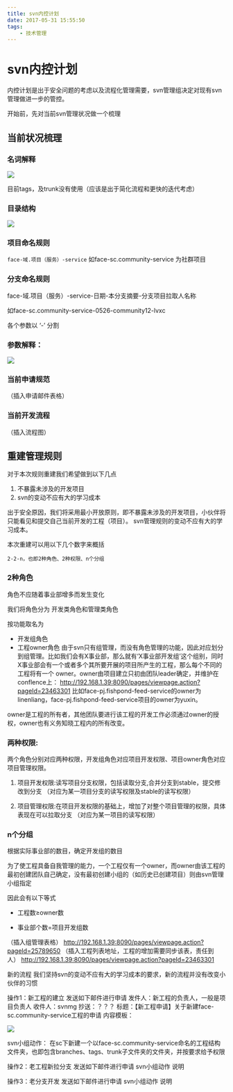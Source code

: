 ```yaml
---
title: svn内控计划
date: 2017-05-31 15:55:50
tags:
    - 技术管理
---
```



# svn内控计划
内控计划是出于安全问题的考虑以及流程化管理需要，svn管理组决定对现有svn管理做进一步的管控。

开始前，先对当前svn管理状况做一个梳理

## 当前状况梳理
### 名词解释
![](https://wztypora.oss-cn-hangzhou.aliyuncs.com/uPic/20200403/15/14961959803421.jpg)

目前tags，及trunk没有使用（应该是出于简化流程和更快的迭代考虑）

### 目录结构
![](http://qianzhang.9rmb.club/14961960583958.jpg)

### 项目命名规则
`face-域.项目（服务）-service`
如face-sc.community-service 为社群项目

### 分支命名规则
face-域.项目（服务）-service-日期-本分支摘要-分支项目拉取人名称

如face-sc.community-service-0526-community12-lvxc

各个参数以 ‘-’ 分割

### 参数解释：
![](https://wztypora.oss-cn-hangzhou.aliyuncs.com/uPic/20200403/15/14961973617223.jpg)

### 当前申请规范
（插入申请邮件表格）

### 当前开发流程
（插入流程图）

## 重建管理规则
对于本次规则重建我们希望做到以下几点

1. 不暴露未涉及的开发项目
2. svn的变动不应有大的学习成本


出于安全原因，我们将采用最小开放原则，即不暴露未涉及的开发项目，小伙伴将只能看见和提交自己当前开发的工程（项目）。
svn管理规则的变动不应有大的学习成本。

本次重建可以用以下几个数字来概括

`2-2-n，也即2种角色、2种权限、n个分组`

### 2种角色
角色不应随着事业部增多而发生变化

我们将角色分为 开发类角色和管理类角色

按功能取名为
- 开发组角色
- 工程owner角色
由于svn只有组管理，而没有角色管理的功能，因此对应划分到组管理。比如我们会有X事业部，那么就有‘X事业部开发组’这个组别，同时 X事业部会有一个或者多个其所要开展的项目所产生的工程，那么每个不同的工程将有一个 owner。owner由项目建立只初由团队leader确定，并维护在conflence上：
http://192.168.1.39:8090/pages/viewpage.action?pageId=23463301
比如face-pj.fishpond-feed-service的owner为linenliang，face-pj.fishpond-feed-service项目的owner为yuxin。

owner是工程的所有者，其他团队要进行该工程的开发工作必须通过owner的授权，owner也有义务知晓工程内的所有改变。

### 两种权限:
两个角色分别对应两种权限，开发组角色对应项目开发权限、项目owner角色对应项目管理权限。

1. 项目开发权限:读写项目分支权限，包括读取分支,合并分支到stable，提交修改到分支
    （对应为某一项目分支的读写权限及stable的读写权限）

2. 项目管理权限:在项目开发权限的基础上，增加了对整个项目管理的权限，具体表现在可以拉取分支
    （对应为某一项目的读写权限）
    
### n个分组
根据实际事业部的数目，确定开发组的数目


为了使工程具备自我管理的能力，一个工程仅有一个owner，而owner由该工程的最初创建团队自己确定，没有最初创建小组的（如历史已创建项目）则由svn管理小组指定

因此会有以下等式

- 工程数≥owner数

- 事业部个数=项目开发组数

（插入组管理表格）
http://192.168.1.39:8090/pages/viewpage.action?pageId=25789650
（插入工程列表地址，工程的增加需要同步该表，责任到人）
http://192.168.1.39:8090/pages/viewpage.action?pageId=23463301

新的流程
我们坚持svn的变动不应有大的学习成本的要求，新的流程并没有改变小伙伴的习惯

操作1：新工程的建立
发送如下邮件进行申请
发件人：新工程的负责人，一般是项目负责人
收件人：svnmg
抄送：？？？
标题：【新工程申请】关于新建face-sc.community-service工程的申请
内容模板：

![](http://qianzhang.9rmb.club/14962143042432.jpg)

svn小组动作：
在sc下新建一个以face-sc.community-service命名的工程结构文件夹，也即包含branches、tags、trunk子文件夹的文件夹，并按要求给予权限

操作2：老工程新拉分支
发送如下邮件进行申请
svn小组动作
说明

操作3：老分支开发
发送如下邮件进行申请
svn小组动作
说明

